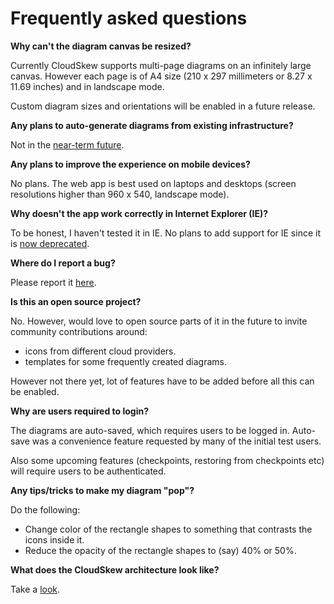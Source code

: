 # Frequently asked questions

**Why can't the diagram canvas be resized?**

Currently CloudSkew supports multi-page diagrams on an infinitely large canvas. However each page is of A4 size (210 x 297 millimeters or 8.27 x 11.69 inches) and in landscape mode.

Custom diagram sizes and orientations will be enabled in a future release.

**Any plans to auto-generate diagrams from existing infrastructure?**

Not in the [near-term future](#planned-features-calendar).

**Any plans to improve the experience on mobile devices?**

No plans. The web app is best used on laptops and desktops (screen resolutions higher than 960 x 540, landscape mode).

**Why doesn't the app work correctly in Internet Explorer (IE)?**

To be honest, I haven't tested it in IE. No plans to add support for IE since it is [now deprecated](https://support.microsoft.com/en-in/help/17454/lifecycle-faq-internet-explorer).

**Where do I report a bug?**

Please report it [here](https://github.com/cloudskew/cloudskew/issues/new/choose).

**Is this an open source project?**

No. However, would love to open source parts of it in the future to invite community contributions around:

* icons from different cloud providers.
* templates for some frequently created diagrams.

However not there yet, lot of features have to be added before all this can be enabled.

**Why are users required to login?**

The diagrams are auto-saved, which requires users to be logged in. Auto-save was a convenience feature requested by many of the initial test users. 

Also some upcoming features (checkpoints, restoring from checkpoints etc) will require users to be authenticated.

**Any tips/tricks to make my diagram "pop"?**

Do the following:

* Change color of the rectangle shapes to something that contrasts the icons inside it.
* Reduce the opacity of the rectangle shapes to (say) 40% or 50%.

**What does the CloudSkew architecture look like?**

Take a [look](../about/cloudskew-architecture.md).
